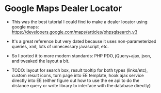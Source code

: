 Google Maps Dealer Locator
==========
* This was the best tutorial I could find to make a dealer locator using google maps: https://developers.google.com/maps/articles/phpsqlsearch_v3

* It's a great reference but very dated because it uses non-parameterized queries, xml, lots of unnecessary javascript, etc.

* So I ported it to more modern standards: PHP PDO, jQuery+ajax, json, and tweaked the layout a bit.

* TODO: layout for search box, result tooltip for both types (links/etc), custom result icons, turn page into EE template, hook ajax service directly into EE (either figure out how to use the ee api to do the distance query or write library to interface with the database directly)

